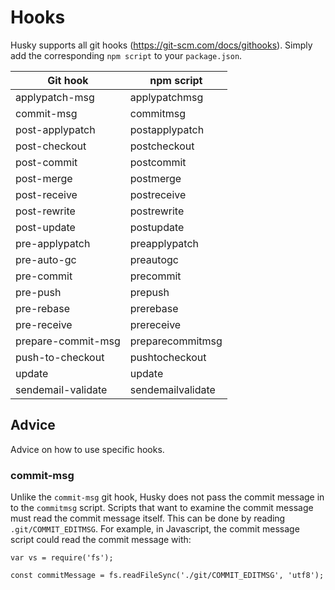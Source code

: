 # Hooks

Husky supports all git hooks (https://git-scm.com/docs/githooks). Simply add the corresponding `npm script` to your `package.json`.

| Git hook | npm script |
| -------- | ---------- |
| applypatch-msg | applypatchmsg |
| commit-msg | commitmsg |
| post-applypatch | postapplypatch |
| post-checkout | postcheckout |
| post-commit | postcommit |
| post-merge | postmerge |
| post-receive | postreceive |
| post-rewrite | postrewrite |
| post-update | postupdate |
| pre-applypatch | preapplypatch |
| pre-auto-gc | preautogc |
| pre-commit | precommit |
| pre-push | prepush |
| pre-rebase | prerebase |
| pre-receive | prereceive |
| prepare-commit-msg | preparecommitmsg |
| push-to-checkout | pushtocheckout |
| update | update |
| sendemail-validate | sendemailvalidate |

## Advice

Advice on how to use specific hooks.

### commit-msg

Unlike the `commit-msg` git hook, Husky does not pass the commit message in to the `commitmsg` script. Scripts that want to examine the commit message must read the commit message itself. This can be done by reading `.git/COMMIT_EDITMSG`. For example, in Javascript, the commit message script could read the commit message with:

    var vs = require('fs');

    const commitMessage = fs.readFileSync('./git/COMMIT_EDITMSG', 'utf8');

